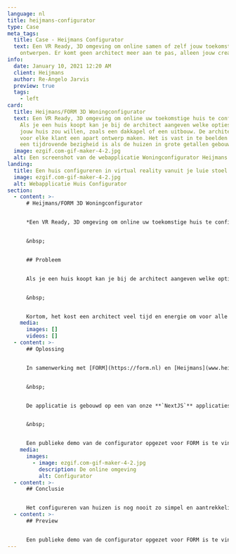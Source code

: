 ```yaml
---
language: nl
title: heijmans-configurator
type: Case
meta_tags:
  title: Case - Heijmans Configurator
  text: Een VR Ready, 3D omgeving om online samen of zelf jouw toekomstige huis te
    ontwerpen. Er komt geen architect meer aan te pas, alleen jouw creativiteit.
info:
  date: January 10, 2021 12:20 AM
  client: Heijmans
  author: Re-Angelo Jarvis
  preview: true
  tags:
    - left
card:
  title: Heijmans/FORM 3D Woningconfigurator
  text: Een VR Ready, 3D omgeving om online uw toekomstige huis te configureren.
    Als je een huis koopt kan je bij de architect aangeven welke opties je op
    jouw huis zou willen, zoals een dakkapel of een uitbouw. De architect moet
    voor elke klant een apart ontwerp maken. Het is vast in te beelden dat dit
    een tijdrovende bezigheid is als de huizen in grote getallen gebouwd worden.
  image: ezgif.com-gif-maker-4-2.jpg
  alt: Een screenshot van de webapplicatie Woningconfigurator Heijmans
landing:
  title: Een huis configureren in virtual reality vanuit je luie stoel.
  image: ezgif.com-gif-maker-4-2.jpg
  alt: Webapplicatie Huis Configurator
section:
  - content: >-
      # Heijmans/FORM 3D Woningconfigurator


      *Een VR Ready, 3D omgeving om online uw toekomstige huis te configureren.*


      &nbsp;


      ## Probleem


      Als je een huis koopt kan je bij de architect aangeven welke opties je op jouw huis zou willen, zoals een dakkapel of een uitbouw. De architect moet voor elke klant een apart ontwerp maken. Het is vast in te beelden dat dit een tijdrovende bezigheid is als de huizen in grote getallen gebouwd worden. Daarbij zijn mensen minder snel geneigd om een extra optie te kiezen als zij zich vooraf niet goed kunnen inbeelden hoe dit eruit zal zien. 


      &nbsp;


      Kortom, het kost een architect veel tijd en energie om voor alle klanten een afzonderlijk ontwerp te realiseren en de klanten zijn minder snel geneigd extra opties aan hun huis toe te voegen, omdat zij dit niet kunnen inbeelden.
    media:
      images: []
      videos: []
  - content: >-
      ## Oplossing


      In samenwerking met [FORM](https://form.nl) en [Heijmans](www.heijmans.nl) hebben we een 3D, real-time BIM configurator opgeleverd. Met deze webapplicatie krijgen gebruikers de toekomstige woning in een game engine te zien, waardoor opties goed gevisualiseerd kunnen worden. Dan toch maar een uitbouw of een dakkapel erbij, doordat de klant zelfs kan zien hoe het zicht vanuit binnen het huis verandert.


      &nbsp;


      De applicatie is gebouwd op een van onze **`NextJS`** applicaties. De applicatie onttrekt data uit een **`MongoDB`** database. De prijzen worden in real-time berekend op basis van de gekozen opties. Als de klant eenmaal klaar is met configureren, wordt de configuratie opgeslagen. De klant krijgt dan een brochure per mail met daarin de specificaties van de gekozen woning. Verder wordt er een link toegevoegd waarmee de configuratie weer opgevraagd kan worden, om te laten zien aan de kopersbegeleider, of zelf aan relaties van de koper. 


      &nbsp;


      Een publieke demo van de configurator opgezet voor FORM is te vinden door [hier](https://configurator.form.asrr.nl/projects/form-2020/1) te drukken.
    media:
      images:
        - image: ezgif.com-gif-maker-4-2.jpg
          description: De online omgeving
          alt: Configurator
  - content: >-
      ## Conclusie


      Het configureren van huizen is nog nooit zo simpel en aantrekkelijk geweest door deze tijdsbesparende applicatie die ASRR in samenwerking met FORM en Heijmans heeft gerealiseerd.
  - content: >-
      ## Preview


      Een publieke demo van de configurator opgezet voor FORM is te vinden door [hier](https://configurator.form.asrr.nl/projects/form-2020/1) te drukken.
---
```


